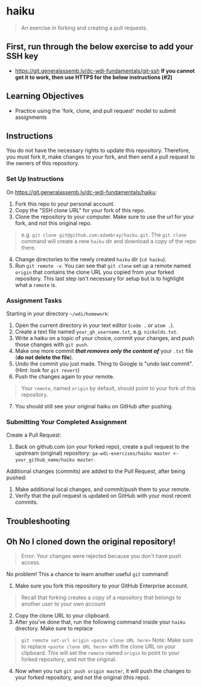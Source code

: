 # haiku
> An exercise in forking and creating a pull requests.

## First, run through the below exercise to add your SSH key
- https://git.generalassemb.ly/dc-wdi-fundamentals/git-ssh
**If you cannot get it to work, then use HTTPS for the below instructions (#2)**

## Learning Objectives
- Practice using the 'fork, clone, and pull request' model to submit assignments

## Instructions
You do not have the necessary rights to update this repository.  Therefore, you must fork it, make changes to your fork, and then send a pull request to the owners of this repository.

### Set Up Instructions
On https://git.generalassemb.ly/dc-wdi-fundamentals/haiku:

1. Fork this repo to your personal account.
2. Copy the "SSH clone URL" for your fork of this repo.
3. Clone the repository to your computer. Make sure to use the url for your fork, and *not* this original repo.
  > e.g. `git clone git@github.com:adambray/haiku.git`. The `git clone` command will create a new `haiku` dir and download a copy of the repo there.
4. Change directories to the newly created `haiku` dir (`cd haiku`).
5. Run `git remote -v`. You can see that `git clone` set up a remote named `origin` that contains the clone URL you copied from your forked repository. This last step isn't necessary for setup but is to highlight what a `remote` is.

### Assignment Tasks

Starting in your directory `~/wdi/homework`:

1. Open the current directory in your text editor (`code .` or `atom .`).
2. Create a text file named `your_gh_username.txt`, e.g. `nickolds.txt`.
3. Write a haiku on a topic of your choice, commit your changes, and push those changes with `git push`.
4. Make one more commit ***that removes only the content of*** your `.txt` file (**do not delete the file**).
5. Undo the commit you just made. Thing to Google is "undo last commit". (Hint: look for `git revert`)
6. Push the changes again to your remote.
  > Your `remote`, named `origin` by default, should point to your fork of this repository.
7. You should still see your original haiku on GitHub after pushing.

### Submitting Your Completed Assignment

Create a Pull Request:

1. Back on github.com (on your forked repo), create a pull request to the upstream (original) repository: `ga-wdi-exercises/haiku master <- your_github_name/haiku master`.

Additional changes (commits) are added to the Pull Request, after being pushed:

1. Make additional local changes, and commit/push them to your remote.
2. Verify that the pull request is updated on GitHub with your most recent commits.

## Troubleshooting

## Oh No I cloned down the original repository!

> Error: Your changes were rejected because you don't have push access.

No problem! This a chance to learn another useful `git` command!

1. Make sure you fork this repository to your GitHub Enterprise account.
  > Recall that forking creates a copy of a repository that belongs to another user to your own account
2. Copy the clone URL to your clipboard.
3. After you've done that, run the following command inside your `haiku` directory. Make sure to replace
  > `git remote set-url origin <paste clone URL here>`
  > Note: Make sure to replace `<paste clone URL here>` with the clone URL on your clipboard.
  > This will set the `remote` named `origin` to point to your forked repository, and not the original.
4. Now when you run `git push origin master`, it will push the changes to your forked repository, and not the original (this repo).
